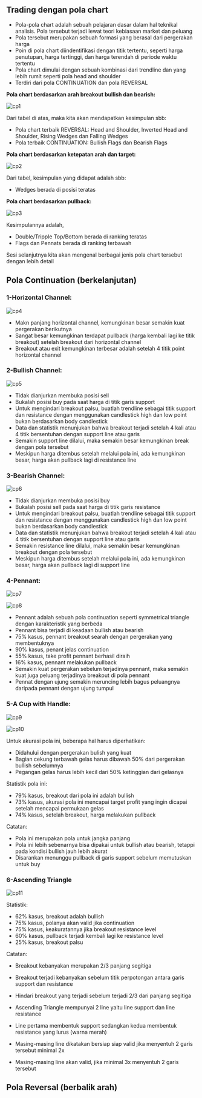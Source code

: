 ## Trading dengan pola chart

* Pola-pola chart adalah sebuah pelajaran dasar dalam hal teknikal analisis. Pola tersebut terjadi lewat teori kebiasaan market dan peluang
* Pola tersebut merupakan sebuah formasi yang berasal dari pergerakan harga 
* Poin di pola chart diindentifikasi dengan titik tertentu, seperti harga penutupan, harga tertinggi, dan harga terendah di periode waktu tertentu
* Pola chart dimulai dengan sebuah kombinasi dari trendline dan yang lebih rumit seperti pola head and shoulder
* Terdiri dari pola CONTINUATION dan pola REVERSAL


**Pola chart berdasarkan arah breakout bullish dan bearish:**

![cp1](https://user-images.githubusercontent.com/27078712/87136391-a7ee9c80-c2c5-11ea-9da7-abb79050964d.PNG)

Dari tabel di atas, maka kita akan mendapatkan kesimpulan sbb:

* Pola chart terbaik REVERSAL: Head and Shoulder, Inverted Head and Shoulder, Rising Wedges dan Falling Wedges
* Pola terbaik CONTINUATION: Bullish Flags dan Bearish Flags

**Pola chart berdasarkan ketepatan arah dan target:**

![cp2](https://user-images.githubusercontent.com/27078712/87137372-fc464c00-c2c6-11ea-81b6-c930bdcfc91f.PNG)

Dari tabel, kesimpulan yang didapat adalah sbb:

* Wedges berada di posisi teratas

**Pola chart berdasarkan pullback:**

![cp3](https://user-images.githubusercontent.com/27078712/87137568-50513080-c2c7-11ea-8a59-18ddfb66b7af.PNG)

Kesimpulannya adalah,

* Double/Tripple Top/Bottom berada di ranking teratas
* Flags dan Pennats berada di ranking terbawah


Sesi selanjutnya kita akan mengenal berbagai jenis pola chart tersebut dengan lebih detail

## Pola Continuation (berkelanjutan)

### 1-Horizontal Channel:

![cp4](https://user-images.githubusercontent.com/27078712/87140441-b5a72080-c2cb-11ea-93e0-848e997b0980.PNG)


* Makn panjang horizontal channel, kemungkinan besar semakin kuat pergerakan berikutnya
* Sangat besar kemungkinan terdapat pullback (harga kembali lagi ke titik breakout) setelah breakout dari horizontal channel
* Breakout atau exit kemungkinan terbesar adalah setelah 4 titik point horizontal channel


### 2-Bullish Channel:

![cp5](https://user-images.githubusercontent.com/27078712/87143153-d2455780-c2cf-11ea-9295-ab8ca26f626c.PNG)

* Tidak dianjurkan membuka posisi sell
* Bukalah posisi buy pada saat harga di titik garis support
* Untuk mengindari breakout palsu, buatlah trendline sebagai titik support dan resistance dengan menggunakan candlestick high dan low point bukan berdasarkan body candlestick
* Data dan statistik menunjukan bahwa breakout terjadi setelah 4 kali atau 4 titik bersentuhan dengan support line atau garis
* Semakin support line dilalui, maka semakin besar kemungkinan break dengan pola tersebut
* Meskipun harga ditembus setelah melalui pola ini, ada kemungkinan besar, harga akan pullback lagi di resistance line

### 3-Bearish Channel:

![cp6](https://user-images.githubusercontent.com/27078712/87146524-433b3e00-c2d5-11ea-8a16-83261818690f.PNG)

* Tidak dianjurkan membuka posisi buy
* Bukalah posisi sell pada saat harga di titik garis resistance
* Untuk mengindari breakout palsu, buatlah trendline sebagai titik support dan resistance dengan menggunakan candlestick high dan low point bukan berdasarkan body candlestick
* Data dan statistik menunjukan bahwa breakout terjadi setelah 4 kali atau 4 titik bersentuhan dengan support line atau garis
* Semakin resistance line dilalui, maka semakin besar kemungkinan breakout dengan pola tersebut
* Meskipun harga ditembus setelah melalui pola ini, ada kemungkinan besar, harga akan pullback lagi di support line


### 4-Pennant:

![cp7](https://user-images.githubusercontent.com/27078712/87150565-83ea8580-c2dc-11ea-9a07-3957b957feb4.PNG)

![cp8](https://user-images.githubusercontent.com/27078712/87151070-65d15500-c2dd-11ea-831a-ca7a27a67f05.jpg)


* Pennant adalah sebuah pola continuation seperti symmetrical triangle dengan karakteristik yang berbeda
* Pennant bisa terjadi di keadaan bullish atau bearish
* 75% kasus, pennant breakout searah dengan pergerakan yang membentuknya
* 90% kasus, penant jelas continuation 
* 55% kasus, take profit pennant berhasil diraih
* 16% kasus, pennant melakukan pullback
* Semakin kuat pergerakan sebelum terjadinya pennant, maka semakin kuat juga peluang terjadinya breakout di pola pennant
* Pennat dengan ujung semakin meruncing lebih bagus peluangnya daripada pennant dengan ujung tumpul

### 5-A Cup with Handle:

![cp9](https://user-images.githubusercontent.com/27078712/87153585-ea25d700-c2e1-11ea-9407-b78d7ab3cbc5.PNG)

![cp10](https://user-images.githubusercontent.com/27078712/87155424-1c850380-c2e5-11ea-8800-fa8f46c59e06.png)



Untuk akurasi pola ini, beberapa hal harus diperhatikan:

* Didahului dengan pergerakan bulish yang kuat
* Bagian cekung terbawah gelas harus dibawah 50% dari pergerakan bullish sebelumnya
* Pegangan gelas harus lebih kecil dari 50% ketinggian dari gelasnya 

Statistik pola ini:

* 79% kasus, breakout dari pola ini adalah bullish
* 73% kasus, akurasi pola ini mencapai target profit yang ingin dicapai setelah mencapai permukaan gelas
* 74% kasus, setelah breakout, harga melakukan pullback

Catatan:

* Pola ini merupakan pola untuk jangka panjang 
* Pola ini lebih sebenarnya bisa dipakai untuk bullish atau bearish, tetappi pada kondisi bullish jauh lebih akurat
* Disarankan menunggu pullback di garis support sebelum memutuskan untuk buy


### 6-Ascending Triangle

![cp11](https://user-images.githubusercontent.com/27078712/87165274-1ea28e80-c2f4-11ea-98fc-c76ca7588682.PNG)


Statistik:

* 62% kasus, breakout adalah bullish
* 75% kasus, polanya akan valid jika continuation 
* 75% kasus, keakuratannya jika breakout resistance level
* 60% kasus, pullback terjadi kembali lagi ke resistance level
* 25% kasus, breakout palsu

Catatan:

* Breakout kebanyakan merupakan 2/3 panjang segitiga
* Breakout terjadi kebanyakan sebelum titik perpotongan antara garis support dan resistance
* Hindari breakout yang terjadi sebelum terjadi 2/3 dari panjang segitiga



* Ascending Triangle mempunyai 2 line yaitu line support dan line resistance
* Line pertama membentuk support sedangkan kedua membentuk resistance yang lurus (warna merah)
* Masing-masing line dikatakan bersiap siap valid jika menyentuh 2 garis tersebut minimal 2x
* Masing-masing line akan valid, jika minimal 3x menyentuh 2 garis tersebut



## Pola Reversal (berbalik arah)




